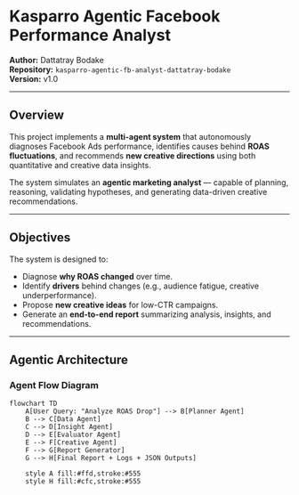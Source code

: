 #  Kasparro Agentic Facebook Performance Analyst  
**Author:** Dattatray Bodake  
**Repository:** `kasparro-agentic-fb-analyst-dattatray-bodake`  
**Version:** v1.0  

---

##  Overview

This project implements a **multi-agent system** that autonomously diagnoses Facebook Ads performance, identifies causes behind **ROAS fluctuations**, and recommends **new creative directions** using both quantitative and creative data insights.

The system simulates an **agentic marketing analyst** — capable of planning, reasoning, validating hypotheses, and generating data-driven creative recommendations.

---

##  Objectives

The system is designed to:

- Diagnose **why ROAS changed** over time.
- Identify **drivers** behind changes (e.g., audience fatigue, creative underperformance).
- Propose **new creative ideas** for low-CTR campaigns.
- Generate an **end-to-end report** summarizing analysis, insights, and recommendations.

---

##  Agentic Architecture

###  Agent Flow Diagram

```mermaid
flowchart TD
    A[User Query: "Analyze ROAS Drop"] --> B[Planner Agent]
    B --> C[Data Agent]
    C --> D[Insight Agent]
    D --> E[Evaluator Agent]
    E --> F[Creative Agent]
    F --> G[Report Generator]
    G --> H[Final Report + Logs + JSON Outputs]

    style A fill:#ffd,stroke:#555
    style H fill:#cfc,stroke:#555
```
